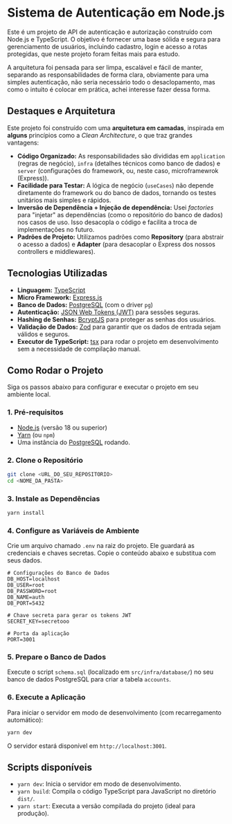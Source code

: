 # Sistema de Autenticação em Node.js

Este é um projeto de API de autenticação e autorização construído com Node.js e TypeScript. O objetivo é fornecer uma base sólida e segura para gerenciamento de usuários, incluindo cadastro, login e acesso a rotas protegidas, que neste projeto foram feitas mais para estudo.

A arquitetura foi pensada para ser limpa, escalável e fácil de manter, separando as responsabilidades de forma clara, obviamente para uma simples autenticação, não seria necessário todo o desaclopamento, mas como o intuito é colocar em prática, achei interesse fazer dessa forma.

## Destaques e Arquitetura

Este projeto foi construído com uma **arquitetura em camadas**, inspirada em **alguns** princípios como a *Clean Architecture*, o que traz grandes vantagens:

*   **Código Organizado:** As responsabilidades são divididas em `application` (regras de negócio), `infra` (detalhes técnicos como banco de dados) e `server` (configurações do framework, ou, neste caso, microframewrok (Express)).
*   **Facilidade para Testar:** A lógica de negócio (`useCases`) não depende diretamente do framework ou do banco de dados, tornando os testes unitários mais simples e rápidos.
*   **Inversão de Dependência + Injeção de dependência:** Usei *factories* para "injetar" as dependências (como o repositório do banco de dados) nos casos de uso. Isso desacopla o código e facilita a troca de implementações no futuro.
*   **Padrões de Projeto:** Utilizamos padrões como **Repository** (para abstrair o acesso a dados) e **Adapter** (para desacoplar o Express dos nossos controllers e middlewares).

## Tecnologias Utilizadas

*   **Linguagem:** [TypeScript](https://www.typescriptlang.org/)
*   **Micro Framework:** [Express.js](https://expressjs.com/pt-br/)
*   **Banco de Dados:** [PostgreSQL](https://www.postgresql.org/) (com o driver `pg`)
*   **Autenticação:** [JSON Web Tokens (JWT)](https://jwt.io/) para sessões seguras.
*   **Hashing de Senhas:** [BcryptJS](https://github.com/dcodeIO/bcrypt.js) para proteger as senhas dos usuários.
*   **Validação de Dados:** [Zod](https://zod.dev/) para garantir que os dados de entrada sejam válidos e seguros.
*   **Executor de TypeScript:** [tsx](https://github.com/esbuild-kit/tsx) para rodar o projeto em desenvolvimento sem a necessidade de compilação manual.

## Como Rodar o Projeto

Siga os passos abaixo para configurar e executar o projeto em seu ambiente local.

### 1. Pré-requisitos

*   [Node.js](https://nodejs.org/en/) (versão 18 ou superior)
*   [Yarn](https://yarnpkg.com/) (ou `npm`)
*   Uma instância do [PostgreSQL](https://www.postgresql.org/download/) rodando.

### 2. Clone o Repositório

```bash
git clone <URL_DO_SEU_REPOSITORIO>
cd <NOME_DA_PASTA>
```

### 3. Instale as Dependências

```bash
yarn install
```

### 4. Configure as Variáveis de Ambiente

Crie um arquivo chamado `.env` na raiz do projeto. Ele guardará as credenciais e chaves secretas. Copie o conteúdo abaixo e substitua com seus dados.

```env
# Configurações do Banco de Dados
DB_HOST=localhost
DB_USER=root
DB_PASSWORD=root
DB_NAME=auth
DB_PORT=5432

# Chave secreta para gerar os tokens JWT
SECRET_KEY=secretooo

# Porta da aplicação
PORT=3001
```

### 5. Prepare o Banco de Dados

Execute o script `schema.sql` (localizado em `src/infra/database/`) no seu banco de dados PostgreSQL para criar a tabela `accounts`.

### 6. Execute a Aplicação

Para iniciar o servidor em modo de desenvolvimento (com recarregamento automático):

```bash
yarn dev
```

O servidor estará disponível em `http://localhost:3001`.

## Scripts disponíveis

*   `yarn dev`: Inicia o servidor em modo de desenvolvimento.
*   `yarn build`: Compila o código TypeScript para JavaScript no diretório `dist/`.
*   `yarn start`: Executa a versão compilada do projeto (ideal para produção).
